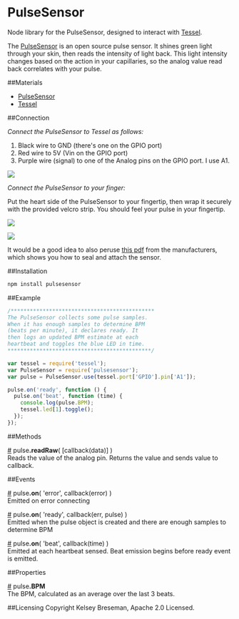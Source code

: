 PulseSensor
===========

Node library for the PulseSensor, designed to interact with [Tessel](tessel.io).

The [PulseSensor](pulsesensor.com) is an open source pulse sensor. It shines green light through your skin, then reads the intensity of light back. This light intensity changes based on the action in your capillaries, so the analog value read back correlates with your pulse.

##Materials

* [PulseSensor](http://www.adafruit.com/products/1093?&main_page=product_info&products_id=1093)
* [Tessel](tessel.io)

##Connection

*Connect the PulseSensor to Tessel as follows:*

1. Black wire to GND (there's one on the GPIO port)
1. Red wire to 5V (Vin on the GPIO port)
1. Purple wire (signal) to one of the Analog pins on the GPIO port. I use A1.

![](https://lh6.googleusercontent.com/-dE9dcdPjQG8/U-KQ8p_Zt3I/AAAAAAAAJmc/XvKroY3qrqQ/w882-h496-no/20140806_133241.jpg)

*Connect the PulseSensor to your finger:*

Put the heart side of the PulseSensor to your fingertip, then wrap it securely with the provided velcro strip. You should feel your pulse in your fingertip.

![](https://lh3.googleusercontent.com/-jP0E-dwgJWY/U-KRCCv84BI/AAAAAAAAJmY/V1JLqai4Gp4/w882-h496-no/20140806_133300.jpg)

![](https://lh4.googleusercontent.com/-lWNlkrCA8uk/U-KRg6CqiWI/AAAAAAAAJm4/JvdyY_J5V54/w882-h496-no/20140806_133454.jpg)

It would be a good idea to also peruse [this pdf](http://pulse-sensor.googlecode.com/files/PulseSensorAmpedGettingStartedGuide.pdf) from the manufacturers, which shows you how to seal and attach the sensor.

##Installation

```sh
npm install pulsesensor
```

##Example
```js
/*********************************************
The PulseSensor collects some pulse samples.
When it has enough samples to determine BPM
(beats per minute), it declares ready. It
then logs an updated BPM estimate at each
heartbeat and toggles the blue LED in time.
*********************************************/

var tessel = require('tessel');
var PulseSensor = require('pulsesensor');
var pulse = PulseSensor.use(tessel.port['GPIO'].pin['A1']);

pulse.on('ready', function () {
  pulse.on('beat', function (time) {
    console.log(pulse.BPM);
    tessel.led[1].toggle();
  });
});
```

##Methods

&#x20;<a href="#api-pulse-readRaw-callback-data" name="api-pulse-readRaw-callback-data">#</a> pulse<b>.readRaw</b>( [callback(data)] )  
Reads the value of the analog pin. Returns the value and sends value to callback.

##Events

&#x20;<a href="#api-pulse-on-error-callback-error" name="api-pulse-on-error-callback-error">#</a> pulse<b>.on</b>( 'error', callback(error) )  
Emitted on error connecting

&#x20;<a href="#api-pulse-on-ready-callback-err-pulse" name="api-pulse-on-ready-callback-err-pulse">#</a> pulse<b>.on</b>( 'ready', callback(err, pulse) )  
Emitted when the pulse object is created and there are enough samples to determine BPM

&#x20;<a href="#api-pulse-on-beat-callback-time" name="api-pulse-on-beat-callback-time">#</a> pulse<b>.on</b>( 'beat', callback(time) )  
Emitted at each heartbeat sensed. Beat emission begins before ready event is emitted.

##Properties

&#x20;<a href="#api-pulse-BPM" name="api-pulse-BPM">#</a> pulse<b>.BPM</b>  
The BPM, calculated as an average over the last 3 beats.

##Licensing
Copyright Kelsey Breseman, Apache 2.0 Licensed.
